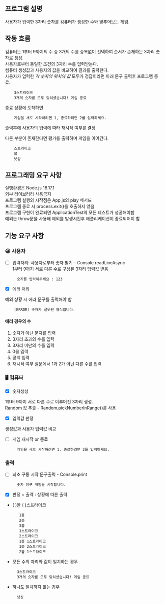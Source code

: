 ## 프로그램 설명
사용자가 입력한 3자리 숫자를 컴퓨터가 생성한 수와 맞추어보는 게임.

##  작동 흐름
컴퓨터는 1부터 9까지의 수 중 3개의 수를 중복없이 선택하여 순서가 존재하는 3자리 숫자로 생성.   
사용자로부터 동일한 조건의 3자리 수를 입력받는다.  
컴퓨터 생성값과 사용자의 값을 비교하여 결과를 출력한다.  
사용자가 입력한 *각 숫자의 위치와 값* 모두가 정답이라면 아래 문구 출력후 프로그램 종료.

        3스트라이크
        3개의 숫자를 모두 맞히셨습니다! 게임 종료

종료 상황에 도착하면  

        게임을 새로 시작하려면 1, 종료하려면 2를 입력하세요.
출력후에 사용자의 입력에 따라 재시작 여부를 결정.

다른 부분이 존재한다면 평가를 출력하며 게임을 이어간다.

        스트라이크
        볼
        낫싱


## 프로그래밍 요구 사항

실행환경은 Node.js 18.17.1<br>
외부 라이브러리 사용금지<br>
프로그램 실행의 시작점은 App.js의 play 메서드<br>
프로그램 종료 시 process.exit()를 호출하지 않음<br>
프로그램 구현이 완료되면 ApplicationTest의 모든 테스트가 성공해야함<br>
예외는 throw문을 사용해 예외를 발생시킨후 애플리케이션이 종료되어야 함

## 기능 요구 사항 

### 😀 사용자

- [ ] 입력처리:  사용자로부터 숫자 받기 - Console.readLineAsync<br>1부터 9까지 서로 다른 수로 구성된 3자리 입력값 받음

        숫자를 입력해주세요 : 123

- [x] 에러 처리

예외 상황 시 에러 문구를 출력해야 함

        [ERROR] 숫자가 잘못된 형식입니다.

#### 에러 경우의 수
1. 숫자가 아닌 문자를 입력
2. 3자리 초과의 수를 입력
3. 3자리 미만의 수를 입력
4. 0을 입력
5. 공백 입력
6. 재시작 여부 질문에서 1과 2가 아닌 다른 수를 입력


### 🖥 컴퓨터
- [x] 숫자생성

1부터 9까지 서로 다른 수로 이루어진 3자리 생성.<br>Random 값 추출 - Random.pickNumberInRange()를 사용

- [x] 입력값 판정

생성값과 사용자 입력값 비교

- [ ] 게임 재시작 or 종료

        게임을 새로 시작하려면 1, 종료하려면 2를 입력하세요.

### 출력

- [ ] 최초 구동 시작 문구출력 - Console.print

        숫자 야구 게임을 시작합니다.

- [x] 판정 + 출력 : 상황에 따른 출력
- ( )볼 ( )스트라이크

         1볼
         2볼
         3볼
         1스트라이크
         2스트라이크
         1볼 1스트라이크
         1볼 2스트라이크
         2볼 1스트라이크

- 모든 수의 자리와 값이 일치하는 경우

        3스트라이크
        3개의 숫자를 모두 맞히셨습니다! 게임 종료

- 하나도 일치하지 않는 경우

        낫싱